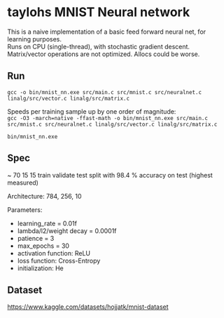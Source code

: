 # taylohs MNIST Neural network

This is a naive implementation of a basic feed forward neural net, for learning purposes.  
Runs on CPU (single-thread), with stochastic gradient descent. Matrix/vector operations are not optimized. Allocs could be worse.

## Run
`gcc -o bin/mnist_nn.exe src/main.c src/mnist.c src/neuralnet.c linalg/src/vector.c linalg/src/matrix.c`

Speeds per training sample up by one order of magnitude:  
`gcc -O3 -march=native -ffast-math -o bin/mnist_nn.exe src/main.c src/mnist.c src/neuralnet.c linalg/src/vector.c linalg/src/matrix.c`

`bin/mnist_nn.exe`

## Spec
~ 70 15 15 train validate test split with 98.4 % accuracy on test (highest measured)  

Architecture: 784, 256, 10  

Parameters:
* learning_rate = 0.01f
* lambda/l2/weight decay = 0.0001f
* patience = 3
* max_epochs = 30
* activation function: ReLU
* loss function: Cross-Entropy
* initialization: He

## Dataset
https://www.kaggle.com/datasets/hojjatk/mnist-dataset